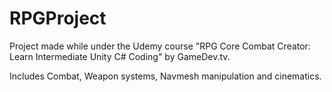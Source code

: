 # RPGProject

Project made while under the Udemy course "RPG Core Combat Creator: Learn Intermediate Unity C# Coding" by GameDev.tv.

Includes Combat, Weapon systems, Navmesh manipulation and cinematics.
